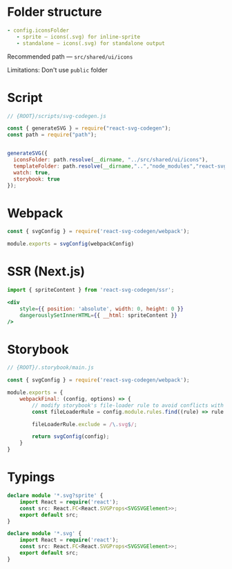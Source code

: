 # Folder structure
```yaml
- config.iconsFolder
   - sprite — icons(.svg) for inline-sprite
   - standalone — icons(.svg) for standalone output
```

Recommended path — `src/shared/ui/icons`

Limitations: Don't use `public` folder

# Script
```javascript
// {ROOT}/scripts/svg-codegen.js

const { generateSVG } = require("react-svg-codegen");
const path = require("path");


generateSVG({
  iconsFolder: path.resolve(__dirname, "../src/shared/ui/icons"),
  templateFolder: path.resolve(__dirname,"..","node_modules","react-svg-codegen/templates"),
  watch: true,
  storybook: true
});
```

# Webpack

```javascript
const { svgConfig } = require('react-svg-codegen/webpack');

module.exports = svgConfig(webpackConfig)
```

# SSR (Next.js)
```jsx
import { spriteContent } from 'react-svg-codegen/ssr';

<div 
	style={{ position: 'absolute', width: 0, height: 0 }} 
	dangerouslySetInnerHTML={{ __html: spriteContent }} 
/>
```

# Storybook

```javascript
// {ROOT}/.storybook/main.js

const { svgConfig } = require('react-svg-codegen/webpack');

module.exports = {
	webpackFinal: (config, options) => {
		// modify storybook's file-loader rule to avoid conflicts with our svgConfig
		const fileLoaderRule = config.module.rules.find((rule) => rule.test?.test?.(".svg"));

		fileLoaderRule.exclude = /\.svg$/;

		return svgConfig(config);
	}
}
```


# Typings

```typescript
declare module '*.svg?sprite' {
	import React = require('react');
	const src: React.FC<React.SVGProps<SVGSVGElement>>;
	export default src;
}

declare module '*.svg' {
	import React = require('react');
	const src: React.FC<React.SVGProps<SVGSVGElement>>;
	export default src;
}
```
